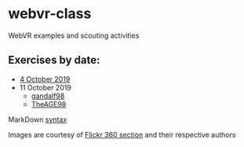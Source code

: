 # webvr-class
WebVR examples and scouting activities

## Exercises by date:

* [4 October 2019](https://vrlab-univaq.github.io/webvr-class/20191004/)
* 11 October 2019 
    * [gandalf98](https://bit.ly/35qHnMM)
    * [TheAGE98](https://bit.ly/2nGUybk)
 
MarkDown [syntax](https://help.github.com/en/articles/basic-writing-and-formatting-syntax)

Images are courtesy of [Flickr 360 section](https://www.flickr.com/photos/tags/360/) and their respective authors

